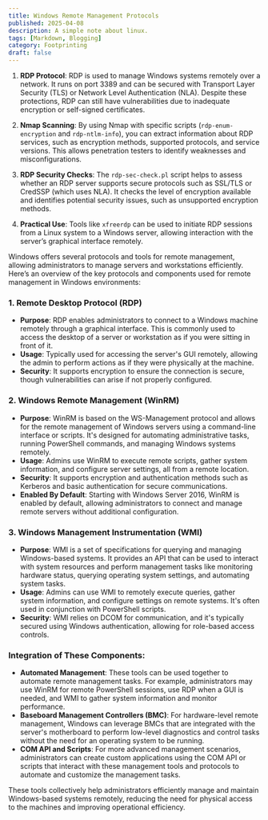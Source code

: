 ```yaml
---
title: Windows Remote Management Protocols
published: 2025-04-08
description: A simple note about linux.
tags: [Markdown, Blogging]
category: Footprinting
draft: false
---
```


1. **RDP Protocol**: RDP is used to manage Windows systems remotely over a network. It runs on port 3389 and can be secured with Transport Layer Security (TLS) or Network Level Authentication (NLA). Despite these protections, RDP can still have vulnerabilities due to inadequate encryption or self-signed certificates.

2. **Nmap Scanning**: By using Nmap with specific scripts (`rdp-enum-encryption` and `rdp-ntlm-info`), you can extract information about RDP services, such as encryption methods, supported protocols, and service versions. This allows penetration testers to identify weaknesses and misconfigurations.

3. **RDP Security Checks**: The `rdp-sec-check.pl` script helps to assess whether an RDP server supports secure protocols such as SSL/TLS or CredSSP (which uses NLA). It checks the level of encryption available and identifies potential security issues, such as unsupported encryption methods.

4. **Practical Use**: Tools like `xfreerdp` can be used to initiate RDP sessions from a Linux system to a Windows server, allowing interaction with the server’s graphical interface remotely.

Windows offers several protocols and tools for remote management, allowing administrators to manage servers and workstations efficiently. Here’s an overview of the key protocols and components used for remote management in Windows environments:

### 1. **Remote Desktop Protocol (RDP)**
   - **Purpose**: RDP enables administrators to connect to a Windows machine remotely through a graphical interface. This is commonly used to access the desktop of a server or workstation as if you were sitting in front of it.
   - **Usage**: Typically used for accessing the server's GUI remotely, allowing the admin to perform actions as if they were physically at the machine.
   - **Security**: It supports encryption to ensure the connection is secure, though vulnerabilities can arise if not properly configured.

### 2. **Windows Remote Management (WinRM)**
   - **Purpose**: WinRM is based on the WS-Management protocol and allows for the remote management of Windows servers using a command-line interface or scripts. It's designed for automating administrative tasks, running PowerShell commands, and managing Windows systems remotely.
   - **Usage**: Admins use WinRM to execute remote scripts, gather system information, and configure server settings, all from a remote location.
   - **Security**: It supports encryption and authentication methods such as Kerberos and basic authentication for secure communications.
   - **Enabled By Default**: Starting with Windows Server 2016, WinRM is enabled by default, allowing administrators to connect and manage remote servers without additional configuration.

### 3. **Windows Management Instrumentation (WMI)**
   - **Purpose**: WMI is a set of specifications for querying and managing Windows-based systems. It provides an API that can be used to interact with system resources and perform management tasks like monitoring hardware status, querying operating system settings, and automating system tasks.
   - **Usage**: Admins can use WMI to remotely execute queries, gather system information, and configure settings on remote systems. It's often used in conjunction with PowerShell scripts.
   - **Security**: WMI relies on DCOM for communication, and it's typically secured using Windows authentication, allowing for role-based access controls.

### Integration of These Components:
   - **Automated Management**: These tools can be used together to automate remote management tasks. For example, administrators may use WinRM for remote PowerShell sessions, use RDP when a GUI is needed, and WMI to gather system information and monitor performance.
   - **Baseboard Management Controllers (BMC)**: For hardware-level remote management, Windows can leverage BMCs that are integrated with the server's motherboard to perform low-level diagnostics and control tasks without the need for an operating system to be running.
   - **COM API and Scripts**: For more advanced management scenarios, administrators can create custom applications using the COM API or scripts that interact with these management tools and protocols to automate and customize the management tasks.

These tools collectively help administrators efficiently manage and maintain Windows-based systems remotely, reducing the need for physical access to the machines and improving operational efficiency.
